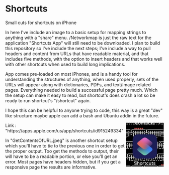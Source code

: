 # Shortcuts
Small cuts for shortcuts on iPhone

In here I've include an image to a basic setup
for mapping strings to anything with a "share"
menu. /Networkmap is just the raw text for the
application "Shortcuts App" will still need to
be downloaded. I plan to build this repository
so I've include the next steps; I've include a
way to pull headers and content from URLs that
have readable material, and that includes five
methods, with the option to insert headers and 
that works well with other shortcuts when used
to build long implications.

App comes pre-loaded on most iPhones, and is a
handy tool for understanding the structures of
anything, when used properly, sets of the URLs
will appear along with dictionaries, PDFs, and
text/image related pages. Everything needed to
build a successful page pretty much. Which the 
setup can make it easy to read, but shortcut's
does crash a lot so be ready to run shortcut's 
"/shortcut" again.

I hope this can be helpful to anyone trying to
code, this way is a great "dev" like structure
maybe apple can add a bash and Ubuntu addin in
the future.

<img src="https://github.com/Killermoc/Shortcuts/blob/main/IMG_1745.jpeg" align="right" height=140/>
Link : "https://apps.apple.com/us/app/shortcuts/id915249334"





In "GetContentsOfURL.jpeg" is another shortcut
setup which you'll have to tie to the previous
one in order to get the proper output. Too get
the methods to output, their will have to be a
readable portion, or else you'll get an error.
Most pages have headers hidden, but if you get
a responsive page the results are informative.
